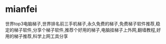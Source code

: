 # mianfei
世界top3电脑梯子,世界排名前三手机梯子,永久免费的梯子,免费梯子软件推荐,稳定的梯子软件,分享个梯子软件,推荐个好用的梯子,电脑挂梯子上外网,翻墙教程,好用的梯子推荐,科学上网工具分享
